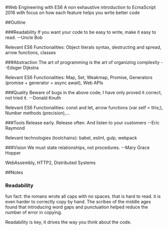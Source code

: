 #Web Engineering with ES6
A non exhaustive introduction to EcmaScript 2016 with focus on how each feature helps you write better code

##Outline

###Readability
If you want your code to be easy to write, make it easy to read. --Uncle Bob

Relevant ES6 Functionalities: Object literals syntax, destructing and spread, arrow functions, classes

###Abstraction
The art of programming is the art of organizing complexity --Edsger Dijkstra

Relevant ES6 Functionalities: Map, Set, Weakmap, Promise, Generators (promise + generator = async await),  Web APIs

###Quality
Beware of bugs in the above code; I have only proved it correct, not tried it. --Donald Knuth

Relevant ES6 Functionalities: const and let, arrow functions (var self = this;), Number methods (precision),...

###Tools
Release early. Release often. And listen to your customers --Eric Raymond

Relevant technologies (toolchains): babel, eslint, gulp, webpack

###Vision
We must state relationships, not procedures. --Mary Grace Hopper

WebAssembly, HTTP2, Distributed Systems


##Notes
### Readability

fun fact: the romans wrote all caps with no spaces.
that is hard to read. it is even harder to correctly copy by hand.
The scribes of the middle ages found that introducing word gaps and punctuation helped reduce the number of error in copying.

Readability is key, it drives the way you think about the code.